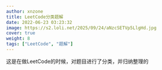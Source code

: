 ```yaml
---
author: xnzone 
title: LeetCode分类题解
date: 2022-06-23 03:23:32
image: https://s2.loli.net/2025/09/24/aNzcSETVp5LlgHd.jpg
cover: true
weight: 8
tags: ["LeetCode", "题解"]
---
```


这是在做LeetCode的时候，对题目进行了分类，并归纳整理的

